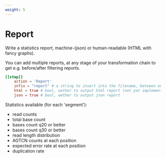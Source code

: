 ```yaml
---
weight: 5
---
```

# Report

Write a statistics report, machine-(json)
or human-readable (HTML with fancy graphs).

You can add multiple reports, at any stage of your transformation chain
to get e.g. before/after filtering reports.

```toml
[[step]]
    action = 'Report'
    infix = "report" # a string to insert into the filename, between output.prefix and .html/json
    html = true # bool, wether to output html report (not yet implemented)
    json = true # bool, wether to output json report
```

Statistics available (for each 'segment'):

- read counts
- total base count
- bases count q20 or better
- bases count q30 or better
- read length distribution
- AGTCN counts at each position
- expected error rate at each position
- duplication rate 


